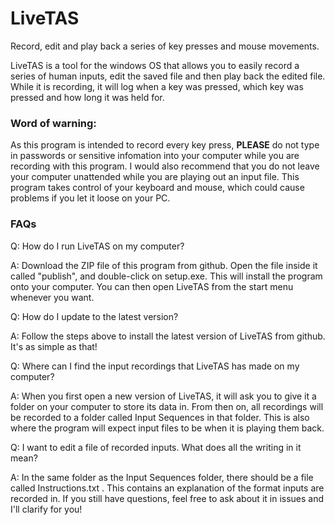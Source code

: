 # LiveTAS
Record, edit and play back a series of key presses and mouse movements.

LiveTAS is a tool for the windows OS that allows you to easily record a series of human inputs, edit the saved file and then play back the edited file.
While it is recording, it will log when a key was pressed, which key was pressed and how long it was held for.

### Word of warning:
As this program is intended to record every key press, **PLEASE** do not type in passwords or sensitive infomation into your computer while you are recording with this program.
I would also recommend that you do not leave your computer unattended while you are playing out an input file. This program takes control of your keyboard and mouse, which could cause problems if you let it loose on your PC.


### FAQs

Q: How do I run LiveTAS on my computer?

A: Download the ZIP file of this program from github. Open the file inside it called "publish", and double-click on setup.exe. This will install the program onto your computer.
      You can then open LiveTAS from the start menu whenever you want.



Q: How do I update to the latest version?

A: Follow the steps above to install the latest version of LiveTAS from github. It's as simple as that!



Q: Where can I find the input recordings that LiveTAS has made on my computer?

A: When you first open a new version of LiveTAS, it will ask you to give it a folder on your computer to store its data in.
      From then on, all recordings will be recorded to a folder called Input Sequences in that folder.
      This is also where the program will expect input files to be when it is playing them back.
      
      
      
Q: I want to edit a file of recorded inputs. What does all the writing in it mean?

A: In the same folder as the Input Sequences folder, there should be a file called Instructions.txt . This contains an explanation of the format inputs are recorded in.
      If you still have questions, feel free to ask about it in issues and I'll clarify for you!
